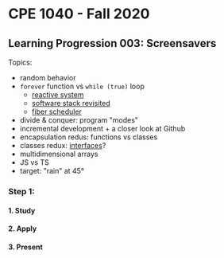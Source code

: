 # CPE 1040 - Fall 2020

## Learning Progression 003: Screensavers

Topics:
- random behavior  
- `forever` function vs `while (true)` loop
  - [reactive system](https://makecode.microbit.org/device/reactive)  
  - [software stack revisited](https://mattwarren.org/2017/11/28/Exploring-the-BBC-microbit-Software-Stack/)  
  - [fiber scheduler](https://lancaster-university.github.io/microbit-docs/advanced/)  
- divide & conquer: program "modes"  
- incremental development + a closer look at Github  
- encapsulation redus: functions vs classes   
- classes redux: [interfaces](https://makecode.microbit.org/javascript/interfaces)?  
- multidimensional arrays  
- JS vs TS  
- target: "rain" at 45°

### Step 1: 

#### 1. Study
#### 2. Apply
#### 3. Present
